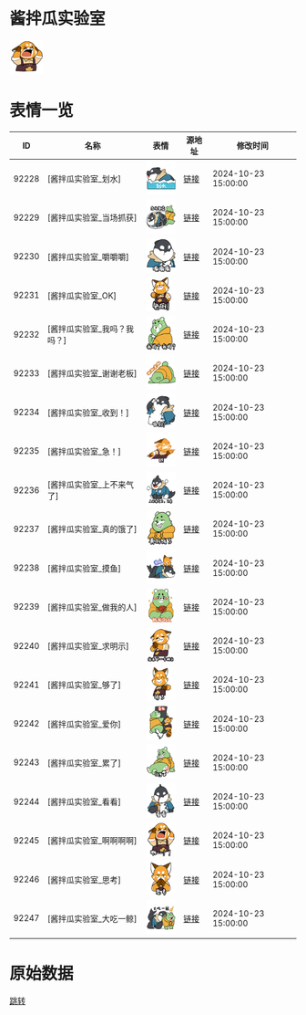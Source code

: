 # 酱拌瓜实验室

<img src="./cover.png" height="60" alt="cover" />

# 表情一览

|ID|名称|表情|源地址|修改时间|
|----|----|----|----|----|
|92228|[酱拌瓜实验室_划水]|<img src="./pic/092228_%5B酱拌瓜实验室_划水%5D.png" height="60" alt="划水"/>|[链接](https://i0.hdslb.com/bfs/garb/34dbf2d653f46e2c94047a11c8147c9b08865544.png)|2024-10-23 15:00:00|
|92229|[酱拌瓜实验室_当场抓获]|<img src="./pic/092229_%5B酱拌瓜实验室_当场抓获%5D.png" height="60" alt="当场抓获"/>|[链接](https://i0.hdslb.com/bfs/garb/fd364abcc39b2452fc6e1078ff50e68c8cfb8d3a.png)|2024-10-23 15:00:00|
|92230|[酱拌瓜实验室_嚼嚼嚼]|<img src="./pic/092230_%5B酱拌瓜实验室_嚼嚼嚼%5D.png" height="60" alt="嚼嚼嚼"/>|[链接](https://i0.hdslb.com/bfs/garb/f29e3d2effe96d502069d2f672936fac7dbfde6e.png)|2024-10-23 15:00:00|
|92231|[酱拌瓜实验室_OK]|<img src="./pic/092231_%5B酱拌瓜实验室_OK%5D.png" height="60" alt="OK"/>|[链接](https://i0.hdslb.com/bfs/garb/47d10a0be399f44f031ad3133f863fb8da64fbe4.png)|2024-10-23 15:00:00|
|92232|[酱拌瓜实验室_我吗？我吗？]|<img src="./pic/092232_%5B酱拌瓜实验室_我吗？我吗？%5D.png" height="60" alt="我吗？我吗？"/>|[链接](https://i0.hdslb.com/bfs/garb/7aa1f8c50cad87cfa7265adf622745d4ff01447a.png)|2024-10-23 15:00:00|
|92233|[酱拌瓜实验室_谢谢老板]|<img src="./pic/092233_%5B酱拌瓜实验室_谢谢老板%5D.png" height="60" alt="谢谢老板"/>|[链接](https://i0.hdslb.com/bfs/garb/f5ca8a2be7fca280fb810f8271f473cfeb54ae1c.png)|2024-10-23 15:00:00|
|92234|[酱拌瓜实验室_收到！]|<img src="./pic/092234_%5B酱拌瓜实验室_收到！%5D.png" height="60" alt="收到！"/>|[链接](https://i0.hdslb.com/bfs/garb/45c51824c22e77dc316a2bf7e6c3268161f9446e.png)|2024-10-23 15:00:00|
|92235|[酱拌瓜实验室_急！]|<img src="./pic/092235_%5B酱拌瓜实验室_急！%5D.png" height="60" alt="急！"/>|[链接](https://i0.hdslb.com/bfs/garb/ca48a6a7a410fbf7e32fb29a9fce444b54cd2282.png)|2024-10-23 15:00:00|
|92236|[酱拌瓜实验室_上不来气了]|<img src="./pic/092236_%5B酱拌瓜实验室_上不来气了%5D.png" height="60" alt="上不来气了"/>|[链接](https://i0.hdslb.com/bfs/garb/7e87d2a0cd836c2b6301d5f3931aa4ea97c2fa5e.png)|2024-10-23 15:00:00|
|92237|[酱拌瓜实验室_真的饿了]|<img src="./pic/092237_%5B酱拌瓜实验室_真的饿了%5D.png" height="60" alt="真的饿了"/>|[链接](https://i0.hdslb.com/bfs/garb/77a3569de81c62025dcaec1f64e1ed0b21099ce4.png)|2024-10-23 15:00:00|
|92238|[酱拌瓜实验室_摸鱼]|<img src="./pic/092238_%5B酱拌瓜实验室_摸鱼%5D.png" height="60" alt="摸鱼"/>|[链接](https://i0.hdslb.com/bfs/garb/8e71a3c006af49cc1f89e8f3baf8374ef6207190.png)|2024-10-23 15:00:00|
|92239|[酱拌瓜实验室_做我的人]|<img src="./pic/092239_%5B酱拌瓜实验室_做我的人%5D.png" height="60" alt="做我的人"/>|[链接](https://i0.hdslb.com/bfs/garb/8545aecdf95761ddecd75ff1a566419a88c1bfe2.png)|2024-10-23 15:00:00|
|92240|[酱拌瓜实验室_求明示]|<img src="./pic/092240_%5B酱拌瓜实验室_求明示%5D.png" height="60" alt="求明示"/>|[链接](https://i0.hdslb.com/bfs/garb/749db9475a47c4c9900de44b44971e38eb9decc7.png)|2024-10-23 15:00:00|
|92241|[酱拌瓜实验室_够了]|<img src="./pic/092241_%5B酱拌瓜实验室_够了%5D.png" height="60" alt="够了"/>|[链接](https://i0.hdslb.com/bfs/garb/2e8de578b9c54234c7baf9ed81be3df6213c41d3.png)|2024-10-23 15:00:00|
|92242|[酱拌瓜实验室_爱你]|<img src="./pic/092242_%5B酱拌瓜实验室_爱你%5D.png" height="60" alt="爱你"/>|[链接](https://i0.hdslb.com/bfs/garb/3856f0e9b9ba5735dba1ca685f6705dcec3f00fe.png)|2024-10-23 15:00:00|
|92243|[酱拌瓜实验室_累了]|<img src="./pic/092243_%5B酱拌瓜实验室_累了%5D.png" height="60" alt="累了"/>|[链接](https://i0.hdslb.com/bfs/garb/2d108ecbb0deae86f2ed78aefbcc2191886955a8.png)|2024-10-23 15:00:00|
|92244|[酱拌瓜实验室_看看]|<img src="./pic/092244_%5B酱拌瓜实验室_看看%5D.png" height="60" alt="看看"/>|[链接](https://i0.hdslb.com/bfs/garb/6a7fc447f24ec8feabebf4de5eb931aa8139067f.png)|2024-10-23 15:00:00|
|92245|[酱拌瓜实验室_啊啊啊啊]|<img src="./pic/092245_%5B酱拌瓜实验室_啊啊啊啊%5D.png" height="60" alt="啊啊啊啊"/>|[链接](https://i0.hdslb.com/bfs/garb/4be3955d5dc74ed6354551c752d4ad25b4411aff.png)|2024-10-23 15:00:00|
|92246|[酱拌瓜实验室_思考]|<img src="./pic/092246_%5B酱拌瓜实验室_思考%5D.png" height="60" alt="思考"/>|[链接](https://i0.hdslb.com/bfs/garb/ea847c10f7e8113f0ce619aee0509a980c885a72.png)|2024-10-23 15:00:00|
|92247|[酱拌瓜实验室_大吃一鲸]|<img src="./pic/092247_%5B酱拌瓜实验室_大吃一鲸%5D.png" height="60" alt="大吃一鲸"/>|[链接](https://i0.hdslb.com/bfs/garb/3f137b702f9fc503d668e7d50777e344bde2e3be.png)|2024-10-23 15:00:00|

# 原始数据

[跳转](./raw.json)

